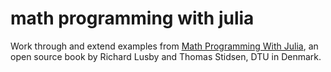 # math programming with julia

Work through and extend examples from [Math Programming With Julia](https://www.man.dtu.dk/MathProgrammingWithJulia#home),
an open source book by Richard Lusby and Thomas Stidsen, DTU in Denmark.

